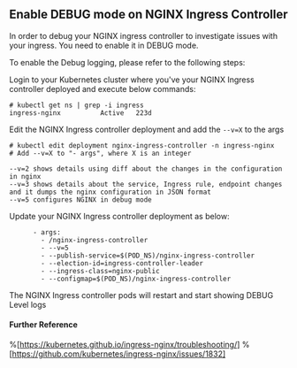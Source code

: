 ## Enable DEBUG mode on NGINX Ingress Controller

In order to debug your NGINX ingress controller to investigate issues with your ingress. You need to enable it in DEBUG mode.


To enable the Debug logging, please refer to the following steps:

Login to your Kubernetes cluster where you've your NGINX Ingress controller deployed and execute below commands:
```
# kubectl get ns | grep -i ingress
ingress-nginx          Active   223d
```

Edit the NGINX Ingress controller deployment and add the `--v=X` to the args
```
# kubectl edit deployment nginx-ingress-controller -n ingress-nginx
# Add --v=X to "- args", where X is an integer

--v=2 shows details using diff about the changes in the configuration in nginx
--v=3 shows details about the service, Ingress rule, endpoint changes and it dumps the nginx configuration in JSON format
--v=5 configures NGINX in debug mode
```

Update your NGINX Ingress controller deployment as below:
```
      - args:
        - /nginx-ingress-controller
        - --v=5
        - --publish-service=$(POD_NS)/nginx-ingress-controller
        - --election-id=ingress-controller-leader
        - --ingress-class=nginx-public
        - --configmap=$(POD_NS)/nginx-ingress-controller
```

The NGINX Ingress controller pods will restart and start showing DEBUG Level logs

#### Further Reference
%[https://kubernetes.github.io/ingress-nginx/troubleshooting/]
%[https://github.com/kubernetes/ingress-nginx/issues/1832]
